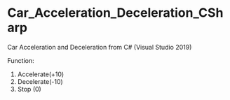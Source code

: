 # Car_Acceleration_Deceleration_CSharp
Car Acceleration and Deceleration from C# (Visual Studio 2019)


Function:
1. Accelerate(+10)
2. Decelerate(-10)
3. Stop (0)
